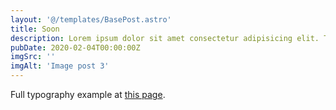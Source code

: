```yaml
---
layout: '@/templates/BasePost.astro'
title: Soon
description: Lorem ipsum dolor sit amet consectetur adipisicing elit. Tenetur vero esse non molestias eos excepturi.
pubDate: 2020-02-04T00:00:00Z
imgSrc: ''
imgAlt: 'Image post 3'
---
```


Full typography example at [this page](../sixth-post/).
